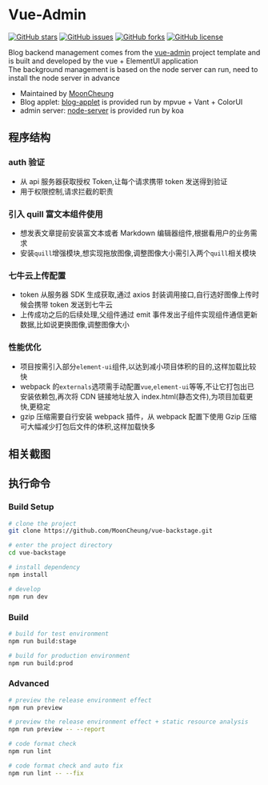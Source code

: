 # Vue-Admin

[![GitHub stars](https://img.shields.io/github/stars/MoonCheung/vue-backstage.svg?style=flat-square)](https://github.com/MoonCheung/vue-backstage/stargazers)
[![GitHub issues](https://img.shields.io/github/issues/MoonCheung/vue-backstage.svg?style=flat-square)](https://github.com/MoonCheung/vue-backstage/issues)
[![GitHub forks](https://img.shields.io/github/forks/MoonCheung/vue-backstage.svg?style=flat-square)](https://github.com/MoonCheung/vue-backstage/network)
[![GitHub license](https://img.shields.io/github/license/MoonCheung/vue-backstage.svg?style=flat-square)](https://github.com/MoonCheung/vue-backstage/blob/master/LICENSE)

Blog backend management comes from the [vue-admin](https://github.com/PanJiaChen/vue-admin-template) project template and is built and developed by the vue + ElementUI application <br/>
The background management is based on the node server can run, need to install the node server in advance

- Maintained by [MoonCheung](salvador23@163.com)
- Blog applet: [blog-applet](https://github.com/MoonCheung/blog-applet) is provided run by mpvue + Vant + ColorUI
- admin server: [node-server](https://github.com/MoonCheung/node-server) is provided run by koa

## 程序结构

### auth 验证

- 从 api 服务器获取授权 Token,让每个请求携带 token 发送得到验证
- 用于权限控制,请求拦截的职责

### 引入 quill 富文本组件使用

- 想发表文章提前安装富文本或者 Markdown 编辑器组件,根据看用户的业务需求
- 安装`quill`增强模块,想实现拖放图像,调整图像大小需引入两个`quill`相关模块

### 七牛云上传配置

- token 从服务器 SDK 生成获取,通过 axios 封装调用接口,自行选好图像上传时候会携带 token 发送到七牛云
- 上传成功之后的后续处理,父组件通过 emit 事件发出子组件实现组件通信更新数据,比如说更换图像,调整图像大小

### 性能优化

- 项目按需引入部分`element-ui`组件,以达到减小项目体积的目的,这样加载比较快
- webpack 的`externals`选项需手动配置`vue`,`element-ui`等等,不让它打包出已安装依赖包,再次将 CDN 链接地址放入 index.html(静态文件),为项目加载更快,更稳定
- gzip 压缩需要自行安装 webpack 插件，从 webpack 配置下使用 Gzip 压缩可大幅减少打包后文件的体积,这样加载快多

## 相关截图

## 执行命令

### Build Setup

```bash
# clone the project
git clone https://github.com/MoonCheung/vue-backstage.git

# enter the project directory
cd vue-backstage

# install dependency
npm install

# develop
npm run dev
```

### Build

```bash
# build for test environment
npm run build:stage

# build for production environment
npm run build:prod
```

### Advanced

```bash
# preview the release environment effect
npm run preview

# preview the release environment effect + static resource analysis
npm run preview -- --report

# code format check
npm run lint

# code format check and auto fix
npm run lint -- --fix
```
